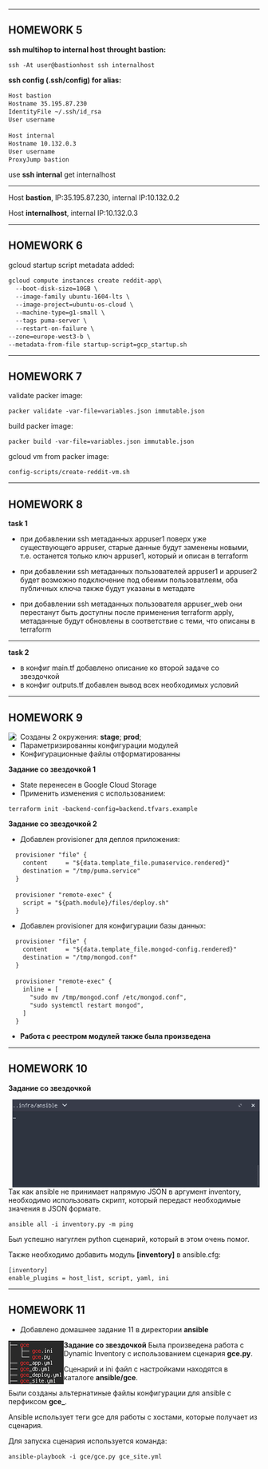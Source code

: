 -------------
## HOMEWORK 5

**ssh multihop to internal host throught bastion:**
```
ssh -At user@bastionhost ssh internalhost
```
**ssh config (.ssh/config) for alias:**
```
Host bastion  
Hostname 35.195.87.230
IdentityFile ~/.ssh/id_rsa  
User username

Host internal
Hostname 10.132.0.3
User username
ProxyJump bastion
```
use **ssh internal** get internalhost

-------------
Host **bastion**, IP:35.195.87.230, internal IP:10.132.0.2

Host **internalhost**, internal IP:10.132.0.3

-------------
## HOMEWORK 6

gcloud startup script metadata added:
```
gcloud compute instances create reddit-app\       
  --boot-disk-size=10GB \
  --image-family ubuntu-1604-lts \
  --image-project=ubuntu-os-cloud \
  --machine-type=g1-small \
  --tags puma-server \
  --restart-on-failure \
--zone=europe-west3-b \
--metadata-from-file startup-script=gcp_startup.sh
```

-------------
## HOMEWORK 7

validate packer image:
```
packer validate -var-file=variables.json immutable.json
```
build packer image:
```
packer build -var-file=variables.json immutable.json
```
gcloud vm from packer image:
```
config-scripts/create-reddit-vm.sh
```

-------------
## HOMEWORK 8

**task 1**
- при добавлении ssh метаданных appuser1 поверх уже существующего appuser, старые данные будут заменены новыми, т.е. останется только ключ appuser1, который и описан в terraform

- при добавлении ssh метаданных пользователeй appuser1 и appuser2 будет возможно подключение под обеими пользоватлеям, оба публичных ключа также будут указаны в метадате

- при добавлении ssh метаданных пользователя appuser_web они перестанут быть доступны после применения terraform apply, метаданные будут обновлены в соответствие с теми, что описаны в terraform

-------------
**task 2**
- в конфиг main.tf добавлено описание ко второй задаче со звездочкой
- в конфиг outputs.tf добавлен вывод всех необходимых условий

-------------
## HOMEWORK 9
<img align="left" src="./assets/terraform_tree.png?raw=true">

* Созданы 2 окружения: **stage**; **prod**;
* Параметризированны конфигурации модулей
* Конфигурационные файлы отформатированны 

**Задание со звездочкой 1**
* State перенесен в Google Cloud Storage 
* Применить изменения с использованием:
```
terraform init -backend-config=backend.tfvars.example
```
**Задание со звездочкой 2**
* Добавлен provisioner для деплоя приложения:
```
  provisioner "file" {
    content     = "${data.template_file.pumaservice.rendered}"
    destination = "/tmp/puma.service"
  }

  provisioner "remote-exec" {
    script = "${path.module}/files/deploy.sh"
  }
```
* Добавлен provisioner для конфигурации базы данных:
```
  provisioner "file" {
    content     = "${data.template_file.mongod-config.rendered}"
    destination = "/tmp/mongod.conf"
  }

  provisioner "remote-exec" {
    inline = [
      "sudo mv /tmp/mongod.conf /etc/mongod.conf",
      "sudo systemctl restart mongod",
    ]
  }
```
* **Работа с реестром модулей также была произведена**

-------------
## HOMEWORK 10

**Задание со звездочкой**

<img align="right" src="./assets/ansible_inventory.gif?raw=true">
Так как ansible не принимает напрямую JSON в аргумент inventory, необходимо использовать скрипт, который передаст необходимые значения в JSON формате.

```
ansible all -i inventory.py -m ping
```
Был успешно нагуглен python сценарий, который в этом очень помог.

Также необходимо добавить модуль **[inventory]** в ansible.cfg:
```
[inventory]
enable_plugins = host_list, script, yaml, ini
```
-------------
## HOMEWORK 11

* Добавлено домашнее задание 11 в директории **ansible**

**Задание со звездочкой**
<img align="left" src="./assets/ansible_inventory_2.png?raw=true">
Была произведена работа с Dynamic Inventory с использованием сценария **gce.py**.

Сценарий и ini файл с настройками находятся в каталоге **ansible/gce**.

Были созданы альтернатиные файлы конфигурации для ansible c перфиксом **gce_**.

Ansible использует теги gce для работы с хостами, которые получает из сценария.

Для запуска сценария используется команда:
```
ansible-playbook -i gce/gce.py gce_site.yml
```


